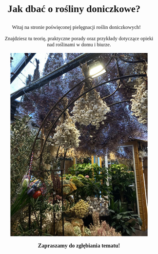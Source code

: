#
<p align="center" style="font-family: 'Georgia', 'Times New Roman', serif; font-size: 2.3em; font-weight: bold;">
Jak dbać o rośliny doniczkowe? 🐘

<p align="center" style="font-family: 'Georgia', 'Times New Roman', serif; font-size: 1.2em;">
Witaj na stronie poświęconej pielęgnacji roślin doniczkowych! 🪸
<p align="center" style="font-family: 'Georgia', 'Times New Roman', serif; font-size: 1.2em;">
Znajdziesz tu teorię, praktyczne porady oraz przykłady dotyczące opieki nad roślinami w domu i biurze.
</p>
<p align="center">
  <img src="img/kwiaciarnia.jpg" alt="Opis" width="450"/>
</p>
<p align="center" style="font-family: 'Georgia', 'Times New Roman', serif; font-size: 1.3em; font-weight: bold;">
Zapraszamy do zgłębiania tematu!
</p>
